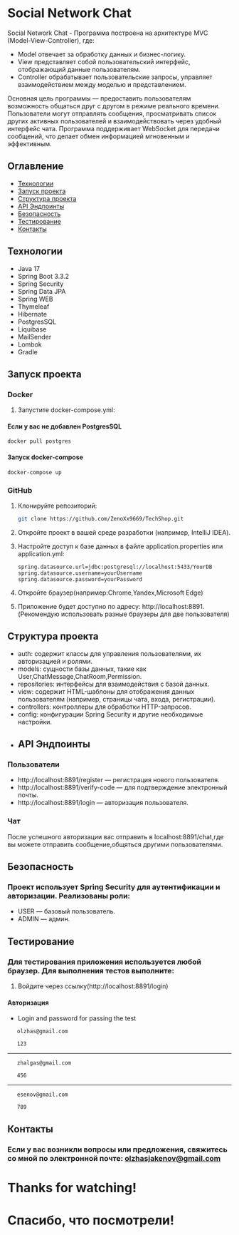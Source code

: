 # Social Network Chat
Social Network Chat - Программа построена на архитектуре MVC (Model-View-Controller), где:
- Model отвечает за обработку данных и бизнес-логику.
- View представляет собой пользовательский интерфейс, отображающий данные пользователям.
- Controller обрабатывает пользовательские запросы, управляет взаимодействием между моделью и представлением.

Основная цель программы — предоставить пользователям возможность общаться друг с другом в режиме реального времени. Пользователи могут отправлять сообщения, просматривать список других активных пользователей и взаимодействовать через удобный интерфейс чата. Программа поддерживает WebSocket для передачи сообщений, что делает обмен информацией мгновенным и эффективным.


## Оглавление

- [Технологии](#технологии)
- [Запуск проекта](#запуск-проекта)
- [Структура проекта](#структура-проекта)
- [API Эндпоинты](#api-эндпоинты)
- [Безопасность](#безопасность)
- [Тестирование](#тестирование)
- [Контакты](#контакты)

## Технологии

- Java 17
- Spring Boot 3.3.2
- Spring Security
- Spring Data JPA
- Spring WEB
- Thymeleaf
- Hibernate
- PostgresSQL
- Liquibase
- MailSender
- Lombok
- Gradle

## Запуск проекта

### Docker
1. Запустите docker-compose.yml:
#### Если у вас не добавлен PostgresSQL
```
docker pull postgres
```
#### Запуск docker-compose
```
docker-compose up
```
### GitHub
1. Клонируйте репозиторий:

   ```bash
   git clone https://github.com/ZenoXx9669/TechShop.git
2. Откройте проект в вашей среде разработки (например, IntelliJ IDEA).

3. Настройте доступ к базе данных в файле application.properties или application.yml:
    ```properties
    spring.datasource.url=jdbc:postgresql://localhost:5433/YourDB
    spring.datasource.username=yourUsername
    spring.datasource.password=yourPassword
    ```
4. Откройте браузер(например:Chrome,Yandex,Microsoft Edge)
5. Приложение будет доступно по адресу: http://localhost:8891.(Рекомендую использовать разные браузеры для две пользователя)
## Структура проекта
- auth: содержит классы для управления пользователями, их авторизацией и ролями.
- models: сущности базы данных, такие как User,ChatMessage,ChatRoom,Permission.
- repositories: интерфейсы для взаимодействия с базой данных.
- view: содержит HTML-шаблоны для отображения данных пользователям (например, страницы чата, входа, регистрации).
- controllers: контроллеры для обработки HTTP-запросов.
- config: конфигурации Spring Security и другие необходимые настройки.
- ## API Эндпоинты
### Пользователи
- http://localhost:8891/register — регистрация нового пользователя.
- http://localhost:8891/verify-code — для подтверждение электронный почты.
- http://localhost:8891/login — авторизация пользователя.
### Чат
После успешного авторизации вас отправить в localhost:8891/chat,где вы можете отправить сообщение,общяться другими пользователями.

## Безопасность
### Проект использует Spring Security для аутентификации и авторизации. Реализованы роли:

- USER — базовый пользователь.
- ADMIN — админ.
## Тестирование
### Для тестирования приложения используется любой браузер. Для выполнения тестов выполните:
1. Войдите через ссылку(http://localhost:8891/login)
#### Авторизация
- Login and password for passing the test
```
   olzhas@gmail.com
```
```
   123
```
---
```
   zhalgas@gmail.com
```
```
   456
```
---
```
   esenov@gmail.com
```
```
   789
```
## Контакты
### Если у вас возникли вопросы или предложения, свяжитесь со мной по электронной почте: [olzhasjakenov@gmail.com](#olzhasjakenov@gmail.com)


# Thanks for watching!
# Спасибо, что посмотрели!
